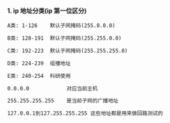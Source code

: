 #### 1. ip 地址分类(ip 第一位区分)

```txt
A类: 1-126    默认子网掩码(255.0.0.0)

B类: 128-191  默认子网掩码(255.255.0.0)

C类: 192-223  默认子网掩码(255.255.255.0)

D类: 224-239  组播地址

E类: 240-254  科研使用
```

```txt
0.0.0.0            对应当前主机

255.255.255.255    是当前子网的广播地址

127.0.0.1到127.255.255.255 这些地址都是用来做回路测试的
```
